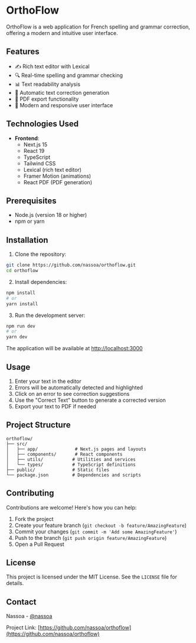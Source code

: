 # OrthoFlow

OrthoFlow is a web application for French spelling and grammar correction, offering a modern and intuitive user interface.

## Features

- ✍️ Rich text editor with Lexical
- 🔍 Real-time spelling and grammar checking
- 📊 Text readability analysis
- 📝 Automatic text correction generation
- 📄 PDF export functionality
- 🎨 Modern and responsive user interface

## Technologies Used

- **Frontend**:
  - Next.js 15
  - React 19
  - TypeScript
  - Tailwind CSS
  - Lexical (rich text editor)
  - Framer Motion (animations)
  - React PDF (PDF generation)

## Prerequisites

- Node.js (version 18 or higher)
- npm or yarn

## Installation

1. Clone the repository:
```bash
git clone https://github.com/nassoa/orthoflow.git
cd orthoflow
```

2. Install dependencies:
```bash
npm install
# or
yarn install
```

3. Run the development server:
```bash
npm run dev
# or
yarn dev
```

The application will be available at [http://localhost:3000](http://localhost:3000)

## Usage

1. Enter your text in the editor
2. Errors will be automatically detected and highlighted
3. Click on an error to see correction suggestions
4. Use the "Correct Text" button to generate a corrected version
5. Export your text to PDF if needed

## Project Structure

```
orthoflow/
├── src/
│   ├── app/              # Next.js pages and layouts
│   ├── components/       # React components
│   ├── utils/           # Utilities and services
│   └── types/           # TypeScript definitions
├── public/              # Static files
└── package.json         # Dependencies and scripts
```

## Contributing

Contributions are welcome! Here's how you can help:

1. Fork the project
2. Create your feature branch (`git checkout -b feature/AmazingFeature`)
3. Commit your changes (`git commit -m 'Add some AmazingFeature'`)
4. Push to the branch (`git push origin feature/AmazingFeature`)
5. Open a Pull Request

## License

This project is licensed under the MIT License. See the `LICENSE` file for details.

## Contact

Nassoa - [@nassoa](https://github.com/nassoa)

Project Link: [https://github.com/nassoa/orthoflow](https://github.com/nassoa/orthoflow)
